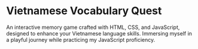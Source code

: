 # Vietnamese Vocabulary Quest
An interactive memory game crafted with HTML, CSS, and JavaScript, designed to enhance your Vietnamese language skills. 
Immersing myself in a playful journey while practicing my JavaScript proficiency.
